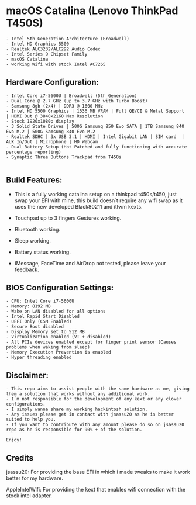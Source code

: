 # macOS Catalina (Lenovo ThinkPad T450S)

```  
- Intel 5th Generation Architecture (Broadwell)
- Intel HD Graphics 5500
- Realtek ALC3232/ALC292 Audio Codec
- Intel Series 9 Chipset Family
- macOS Catalina
- working Wifi with stock Intel AC7265
```


   
## Hardware Configuration:

```  
- Intel Core i7-5600U | Broadwell (5th Generation) 
- Dual Core @ 2.7 GHz (up to 3.7 GHz with Turbo Boost) 
- Samsung 8gb (2x4) | DDR3 @ 1600 MHz
- Intel HD 5500 Graphics | 1536 MB VRAM | Full QE/CI & Metal Support  | HDMI Out @ 3840x2160 Max Resolution
- Stock 1920x1080p display
- 3 Solid State Drives | 500G Samsung 850 Evo SATA | 1TB Samsung 840 Evo M.2 | 500G Samsung 840 Evo M.2
- Realtek SDHC | 3x USB 3.1 | HDMI | Intel Gigabit LAN | SIM card  | AUX In/Out | Microphone | HD Webcam 
- Dual Battery Setup (Hot Patched and fully functioning with accurate percentage reporting)   
- Synaptic Three Buttons Trackpad from T450s 
 
```
    
## Build Features:

- This is a fully working catalina setup on a thinkpad t450s/t450, just swap your EFI with mine, this build doesn´t require any wifi swap as it uses the new developed Black80211 and itlwm kexts.

- Touchpad up to 3 fingers Gestures working.

- Bluetooth working.

- Sleep working.

- Battery status working.

- iMessage, FaceTime and AirDrop not tested, please leave your feedback.


## BIOS Configuration Settings:

```  
- CPU: Intel Core i7-5600U
- Memory: 8192 MB
- Wake on LAN disabled for all options
- Intel Rapid Start Disabled
- UEFI Only (CSM Enabled)
- Secure Boot disabled
- Display Memory set to 512 MB 
- Virtualization enabled (VT + disabled)
- All PCIe devices enabled except for finger print sensor (Causes problems when waking from sleep)
- Memory Execution Prevention is enabled
- Hyper threading enabled
```

## Disclaimer:

``` 
- This repo aims to assist people with the same hardware as me, giving them a solution that works without any additional work.
- I´m not responsible for the development of any kext or any clover configurations.
- I simply wanna share my working hackintosh solution.
- Any issues please get in contact with jsassu20 as he is better suited to help you.
- If you want to contribute with any amount please do so on jsassu20 repo as he is responsible for 90% + of the solution.

Enjoy!
``` 

## Credits

jsassu20: For providing the base EFI in which i made tweaks to make it work better for my hardware.

AppleIntelWifi: For providing the kext that enables wifi connection with the stock intel adapter.


